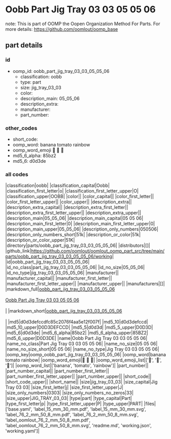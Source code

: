 # Oobb Part Jig Tray 03 03 05 05 06  

note: This is part of OOMP the Oopen Organization Method For Parts. For more details: https://github.com/oomlout/oomp_base

##  part details





### id
* oomp_id: oobb_part_jig_tray_03_03_05_05_06
  * classification: oobb
  * type: part
  * size: jig_tray_03_03
  * color: 
  * description_main: 05_05_06
  * description_extra: 
  * manufacturer: 
  * part_number: 

### other_codes
* short_code: 
* oomp_word: banana tomato rainbow
* oomp_word_emoji :banana: :tomato: :rainbow:
* md5_6_alpha: 85bz2
* md5_6: d0d3de

### all codes 
|classification|oobb|
|classification_capital|Oobb|
|classification_first_letter|o|
|classification_first_letter_upper|O|
|classification_upper|OOBB|
|color||
|color_capital||
|color_first_letter||
|color_first_letter_upper||
|color_upper||
|description_extra||
|description_extra_capital||
|description_extra_first_letter||
|description_extra_first_letter_upper||
|description_extra_upper||
|description_main|05_05_06|
|description_main_capital|05 05 06|
|description_main_first_letter|0|
|description_main_first_letter_upper|0|
|description_main_upper|05_05_06|
|description_only_numbers|050506|
|description_only_numbers_short|51k|
|description_or_color|51k|
|description_or_color_upper|51K|
|directory|parts/oobb_part_jig_tray_03_03_05_05_06|
|distributors|[]|
|github_link|https://github.com/oomlout/oomlout_oomp_part_src/tree/main/parts/oobb_part_jig_tray_03_03_05_05_06/working|
|id|oobb_part_jig_tray_03_03_05_05_06|
|id_no_class|part_jig_tray_03_03_05_05_06|
|id_no_size|05_05_06|
|id_no_type|jig_tray_03_03_05_05_06|
|manufacturer||
|manufacturer_capital||
|manufacturer_first_letter||
|manufacturer_first_letter_upper||
|manufacturer_upper||
|manufacturers|[]|
|markdown_full|[oobb_part_jig_tray_03_03_05_05_06](https://github.com/oomlout/oomlout_oomp_part_src/tree/main/parts/oobb_part_jig_tray_03_03_05_05_06/working)<br>[](https://github.com/oomlout/oomlout_oomp_part_src/tree/main/parts/oobb_part_jig_tray_03_03_05_05_06/working)<br>[Oobb Part Jig Tray 03 03 05 05 06](https://github.com/oomlout/oomlout_oomp_part_src/tree/main/parts/oobb_part_jig_tray_03_03_05_05_06/working)<br><br>|
|markdown_short|[oobb_part_jig_tray_03_03_05_05_06](https://github.com/oomlout/oomlout_oomp_part_src/tree/main/parts/oobb_part_jig_tray_03_03_05_05_06/working)<br><br>|
|md5|d0d3defccdfc85c2076f4aa5e12f007f|
|md5_10|d0d3defccd|
|md5_10_upper|D0D3DEFCCD|
|md5_5|d0d3d|
|md5_5_upper|D0D3D|
|md5_6|d0d3de|
|md5_6_alpha|85bz2|
|md5_6_alpha_upper|85BZ2|
|md5_6_upper|D0D3DE|
|name|Oobb Part Jig Tray 03 03 05 05 06|
|name_no_class|Part Jig Tray 03 03 05 05 06|
|name_no_size|05 05 06|
|name_no_size_short|05 05 06|
|name_no_type|Jig Tray 03 03 05 05 06|
|oomp_key|oomp_oobb_part_jig_tray_03_03_05_05_06|
|oomp_word|banana tomato rainbow|
|oomp_word_emoji|:banana: :tomato: :rainbow:|
|oomp_word_emoji_list|[':banana:', ':tomato:', ':rainbow:']|
|oomp_word_list|['banana', 'tomato', 'rainbow']|
|part_number||
|part_number_capital||
|part_number_first_letter||
|part_number_first_letter_upper||
|part_number_upper||
|short_code||
|short_code_upper||
|short_name||
|size|jig_tray_03_03|
|size_capital|Jig Tray 03 03|
|size_first_letter|j|
|size_first_letter_upper|J|
|size_only_numbers|0303|
|size_only_numbers_no_zeros|33|
|size_upper|JIG_TRAY_03_03|
|type|part|
|type_capital|Part|
|type_first_letter|p|
|type_first_letter_upper|P|
|type_upper|PART|
|files|['base.yaml', 'label_15_mm_30_mm.pdf', 'label_15_mm_30_mm.svg', 'label_76_2_mm_50_8_mm.pdf', 'label_76_2_mm_50_8_mm.svg', 'label_oomlout_76_2_mm_50_8_mm.pdf', 'label_oomlout_76_2_mm_50_8_mm.svg', 'readme.md', 'working.json', 'working.yaml']|
